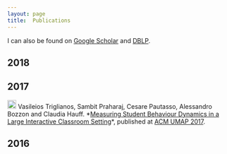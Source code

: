 ```yaml
---
layout: page
title:  Publications
---
```


I can also be found on <a href="https://scholar.google.nl/citations?user=Yixrh9sAAAAJ&hl=en">Google Scholar</a> and <a href ="https://dblp.org/pers/hd/p/Praharaj:Sambit">DBLP</a>.

## 2018


## 2017
<img src="../img/conference-paper.png" height="20px">
Vasileios Triglianos, Sambit Praharaj, Cesare Pautasso, Alessandro Bozzon and Claudia Hauff. *<a href="https://dl.acm.org/citation.cfm?id=3079671">Measuring Student Behaviour Dynamics in a Large Interactive Classroom Setting</a>*, published at <a href="https://dl.acm.org/citation.cfm?id=3027144">ACM UMAP 2017</a>. 

## 2016

